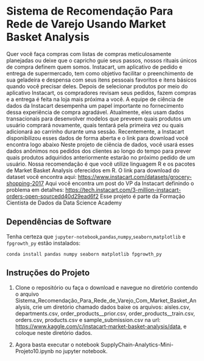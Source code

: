 # Sistema de Recomendação Para Rede de Varejo Usando Market Basket Analysis

Quer você faça compras com listas de compras meticulosamente
planejadas ou deixe que o capricho guie seus passos, nossos rituais únicos de
compra definem quem somos. Instacart, um aplicativo de pedido e entrega de
supermercado, tem como objetivo facilitar o preenchimento de sua geladeira e
despensa com seus itens pessoais favoritos e itens básicos quando você precisar
deles. Depois de selecionar produtos por meio do aplicativo Instacart, os
compradores revisam seus pedidos, fazem compras e a entrega é feita na loja
mais próxima a você.
A equipe de ciência de dados da Instacart desempenha um papel
importante no fornecimento dessa experiência de compra agradável. Atualmente,
eles usam dados transacionais para desenvolver modelos que preveem quais
produtos um usuário comprará novamente, quais tentará pela primeira vez ou
quais adicionará ao carrinho durante uma sessão. Recentemente, a Instacart
disponibilizou esses dados de forma aberta e o link para download você encontra
logo abaixo
Neste projeto de ciência de dados, você usará esses dados anônimos nos
pedidos dos clientes ao longo do tempo para prever quais produtos adquiridos
anteriormente estarão no próximo pedido de um usuário.
Nossa recomendação é que você utilize linguagem R e os pacotes de
Market Basket Analysis oferecidos em R. O link para download do dataset você
encontra aqui:
https://www.instacart.com/datasets/grocery-shopping-2017
Aqui você encontra um post do VP da Instacart definindo o problema em
detalhes:
https://tech.instacart.com/3-million-instacart-orders-open-sourcedd40d29ead6f2
Esse projeto é parte da Formação Cientista de Dados da Data Science Academy

## Dependências de Software

Tenha certeza que `jupyter-notebook`,`pandas`,`numpy`,`seaborn`,`matplotlib` e `fpgrowth_py` estão instalados:

`conda install pandas numpy seaborn matplotlib fpgrowth_py`

## Instruções do Projeto

1. Clone o repositório ou faça o download e navegue no diretório contendo o arquivo Sistema_Recomendação_Para_Rede_de_Varejo_Com_Market_Basket_Analysis, crie um diretório chamado dados baixe os arquivos: aisles.csv, departments.csv, order_products__prior.csv, order_products__train.csv, orders.csv, products.csv e sample_submission.csv na url: https://www.kaggle.com/c/instacart-market-basket-analysis/data, e coloque neste diretório dados.

2. Agora basta executar o notebook SupplyChain-Analytics-Mini-Projeto10.ipynb no jupyter notebook.
